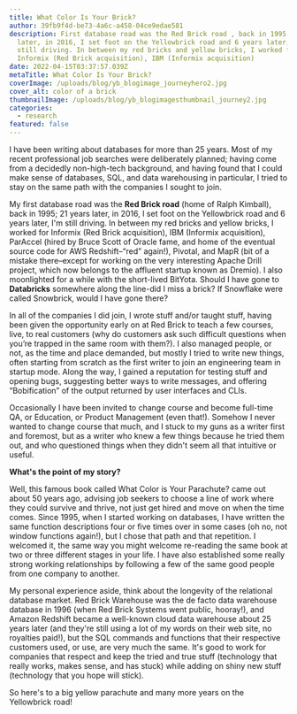 ```yaml
---
title: What Color Is Your Brick?
author: 39fb9f4d-be73-4a6c-a458-04ce9edae581
description: First database road was the Red Brick road , back in 1995; 21 years
  later, in 2016, I set foot on the Yellowbrick road and 6 years later, I'm
  still driving. In between my red bricks and yellow bricks, I worked for
  Informix (Red Brick acquisition), IBM (Informix acquisition)
date: 2022-04-15T03:37:57.039Z
metaTitle: What Color Is Your Brick?
coverImage: /uploads/blog/yb_blogimage_journeyhero2.jpg
cover_alt: color of a brick
thumbnailImage: /uploads/blog/yb_blogimagesthumbnail_journey2.jpg
categories:
  - research
featured: false
---
```

I have been writing about databases for more than 25 years. Most of my recent professional job searches were deliberately planned; having come from a decidedly non-high-tech background, and having found that I could make sense of databases, SQL, and data warehousing in particular, I tried to stay on the same path with the companies I sought to join.

My first database road was the **Red Brick road** (home of Ralph Kimball), back in 1995; 21 years later, in 2016, I set foot on the Yellowbrick road and 6 years later, I'm still driving. In between my red bricks and yellow bricks, I worked for Informix (Red Brick acquisition), IBM (Informix acquisition), ParAccel (hired by Bruce Scott of Oracle fame, and home of the eventual source code for AWS Redshift–“red” again!), Pivotal, and MapR (bit of a mistake there–except for working on the very interesting Apache Drill project, which now belongs to the affluent startup known as Dremio). I also moonlighted for a while with the short-lived BitYota. Should I have gone to **Databricks** somewhere along the line-did I miss a brick? If Snowflake were called Snowbrick, would I have gone there?

In all of the companies I did join, I wrote stuff and/or taught stuff, having been given the opportunity early on at Red Brick to teach a few courses, live, to real customers (why do customers ask such difficult questions when you’re trapped in the same room with them?). I also managed people, or not, as the time and place demanded, but mostly I tried to write new things, often starting from scratch as the first writer to join an engineering team in startup mode. Along the way, I gained a reputation for testing stuff and opening bugs, suggesting better ways to write messages, and offering “Bobification” of the output returned by user interfaces and CLIs.

Occasionally I have been invited to change course and become full-time QA, or Education, or Product Management (even that!). Somehow I never wanted to change course that much, and I stuck to my guns as a writer first and foremost, but as a writer who knew a few things because he tried them out, and who questioned things when they didn't seem all that intuitive or useful.

**What's the point of my story?** 

Well, this famous book called What Color is Your Parachute? came out about 50 years ago, advising job seekers to choose a line of work where they could survive and thrive, not just get hired and move on when the time comes. Since 1995, when I started working on databases, I have written the same function descriptions four or five times over in some cases (oh no, not window functions again!), but I chose that path and that repetition. I welcomed it, the same way you might welcome re-reading the same book at two or three different stages in your life. I have also established some really strong working relationships by following a few of the same good people from one company to another.

My personal experience aside, think about the longevity of the relational database market. Red Brick Warehouse was the de facto data warehouse database in 1996 (when Red Brick Systems went public, hooray!), and Amazon Redshift became a well-known cloud data warehouse about 25 years later (and they're still using a lot of my words on their web site, no royalties paid!), but the SQL commands and functions that their respective customers used, or use, are very much the same. It's good to work for companies that respect and keep the tried and true stuff (technology that really works, makes sense, and has stuck) while adding on shiny new stuff (technology that you hope will stick). 

So here's to a big yellow parachute and many more years on the Yellowbrick road!